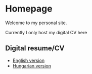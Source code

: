 # Homepage

Welcome to my personal site.

Currently I only host my digital CV here

## Digital resume/CV

- [English version](/cv/en)
- [Hungarian version](/cv/hu)